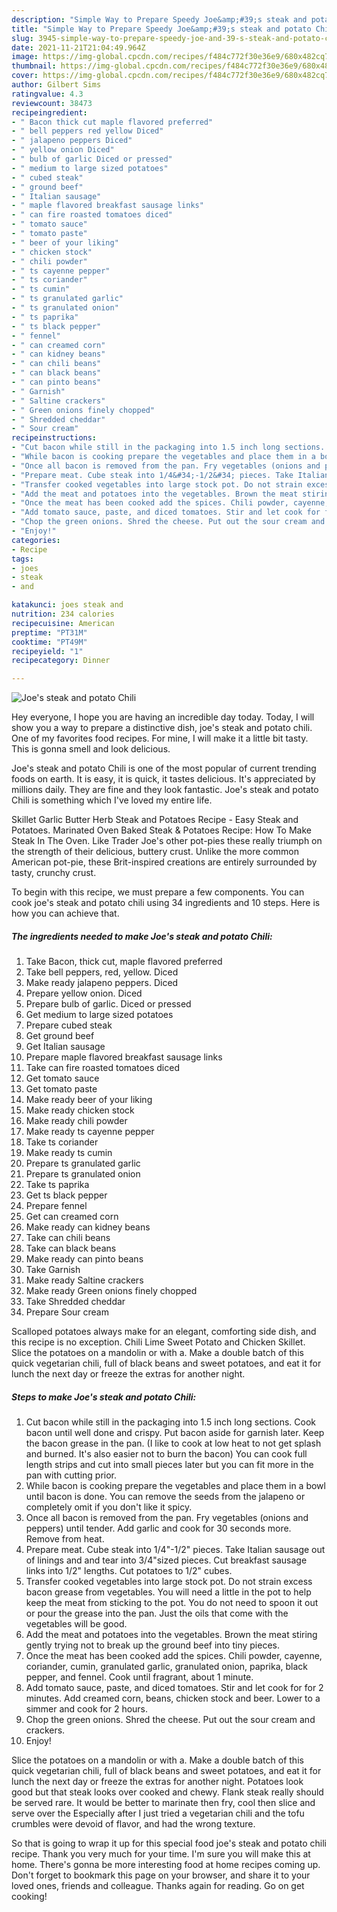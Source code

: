 ```yaml
---
description: "Simple Way to Prepare Speedy Joe&amp;#39;s steak and potato Chili"
title: "Simple Way to Prepare Speedy Joe&amp;#39;s steak and potato Chili"
slug: 3945-simple-way-to-prepare-speedy-joe-and-39-s-steak-and-potato-chili
date: 2021-11-21T21:04:49.964Z
image: https://img-global.cpcdn.com/recipes/f484c772f30e36e9/680x482cq70/joes-steak-and-potato-chili-recipe-main-photo.jpg
thumbnail: https://img-global.cpcdn.com/recipes/f484c772f30e36e9/680x482cq70/joes-steak-and-potato-chili-recipe-main-photo.jpg
cover: https://img-global.cpcdn.com/recipes/f484c772f30e36e9/680x482cq70/joes-steak-and-potato-chili-recipe-main-photo.jpg
author: Gilbert Sims
ratingvalue: 4.3
reviewcount: 38473
recipeingredient:
- " Bacon thick cut maple flavored preferred"
- " bell peppers red yellow Diced"
- " jalapeno peppers Diced"
- " yellow onion Diced"
- " bulb of garlic Diced or pressed"
- " medium to large sized potatoes"
- " cubed steak"
- " ground beef"
- " Italian sausage"
- " maple flavored breakfast sausage links"
- " can fire roasted tomatoes diced"
- " tomato sauce"
- " tomato paste"
- " beer of your liking"
- " chicken stock"
- " chili powder"
- " ts cayenne pepper"
- " ts coriander"
- " ts cumin"
- " ts granulated garlic"
- " ts granulated onion"
- " ts paprika"
- " ts black pepper"
- " fennel"
- " can creamed corn"
- " can kidney beans"
- " can chili beans"
- " can black beans"
- " can pinto beans"
- " Garnish"
- " Saltine crackers"
- " Green onions finely chopped"
- " Shredded cheddar"
- " Sour cream"
recipeinstructions:
- "Cut bacon while still in the packaging into 1.5 inch long sections. Cook bacon until well done and crispy. Put bacon aside for garnish later. Keep the bacon grease in the pan. (I like to cook at low heat to not get splash and burned. It&#39;s also easier not to burn the bacon) You can cook full length strips and cut into small pieces later but you can fit more in the pan with cutting prior."
- "While bacon is cooking prepare the vegetables and place them in a bowl until bacon is done. You can remove the seeds from the jalapeno or completely omit if you don&#39;t like it spicy."
- "Once all bacon is removed from the pan. Fry vegetables (onions and peppers) until tender. Add garlic and cook for 30 seconds more. Remove from heat."
- "Prepare meat. Cube steak into 1/4&#34;-1/2&#34; pieces. Take Italian sausage out of linings and and tear into 3/4&#34;sized pieces. Cut breakfast sausage links into 1/2&#34; lengths. Cut potatoes to 1/2&#34; cubes."
- "Transfer cooked vegetables into large stock pot. Do not strain excess bacon grease from vegetables. You will need a little in the pot to help keep the meat from sticking to the pot. You do not need to spoon it out or pour the grease into the pan. Just the oils that come with the vegetables will be good."
- "Add the meat and potatoes into the vegetables. Brown the meat stiring gently trying not to break up the ground beef into tiny pieces."
- "Once the meat has been cooked add the spices. Chili powder, cayenne, coriander, cumin, granulated garlic, granulated onion, paprika, black pepper, and fennel. Cook until fragrant, about 1 minute."
- "Add tomato sauce, paste, and diced tomatoes. Stir and let cook for for 2 minutes. Add creamed corn, beans, chicken stock and beer. Lower to a simmer and cook for 2 hours."
- "Chop the green onions. Shred the cheese. Put out the sour cream and crackers."
- "Enjoy!"
categories:
- Recipe
tags:
- joes
- steak
- and

katakunci: joes steak and 
nutrition: 234 calories
recipecuisine: American
preptime: "PT31M"
cooktime: "PT49M"
recipeyield: "1"
recipecategory: Dinner

---
```



![Joe&#39;s steak and potato Chili](https://img-global.cpcdn.com/recipes/f484c772f30e36e9/680x482cq70/joes-steak-and-potato-chili-recipe-main-photo.jpg)

Hey everyone, I hope you are having an incredible day today. Today, I will show you a way to prepare a distinctive dish, joe&#39;s steak and potato chili. One of my favorites food recipes. For mine, I will make it a little bit tasty. This is gonna smell and look delicious.

Joe&#39;s steak and potato Chili is one of the most popular of current trending foods on earth. It is easy, it is quick, it tastes delicious. It's appreciated by millions daily. They are fine and they look fantastic. Joe&#39;s steak and potato Chili is something which I've loved my entire life.

Skillet Garlic Butter Herb Steak and Potatoes Recipe - Easy Steak and Potatoes. Marinated Oven Baked Steak &amp; Potatoes Recipe: How To Make Steak In The Oven. Like Trader Joe&#39;s other pot-pies these really triumph on the strength of their delicious, buttery crust. Unlike the more common American pot-pie, these Brit-inspired creations are entirely surrounded by tasty, crunchy crust.


To begin with this recipe, we must prepare a few components. You can cook joe&#39;s steak and potato chili using 34 ingredients and 10 steps. Here is how you can achieve that.

<!--inarticleads1-->

##### The ingredients needed to make Joe&#39;s steak and potato Chili:

1. Take  Bacon, thick cut, maple flavored preferred
1. Take  bell peppers, red, yellow. Diced
1. Make ready  jalapeno peppers. Diced
1. Prepare  yellow onion. Diced
1. Prepare  bulb of garlic. Diced or pressed
1. Get  medium to large sized potatoes
1. Prepare  cubed steak
1. Get  ground beef
1. Get  Italian sausage
1. Prepare  maple flavored breakfast sausage links
1. Take  can fire roasted tomatoes diced
1. Get  tomato sauce
1. Get  tomato paste
1. Make ready  beer of your liking
1. Make ready  chicken stock
1. Make ready  chili powder
1. Make ready  ts cayenne pepper
1. Take  ts coriander
1. Make ready  ts cumin
1. Prepare  ts granulated garlic
1. Prepare  ts granulated onion
1. Take  ts paprika
1. Get  ts black pepper
1. Prepare  fennel
1. Get  can creamed corn
1. Make ready  can kidney beans
1. Take  can chili beans
1. Take  can black beans
1. Make ready  can pinto beans
1. Take  Garnish
1. Make ready  Saltine crackers
1. Make ready  Green onions finely chopped
1. Take  Shredded cheddar
1. Prepare  Sour cream


Scalloped potatoes always make for an elegant, comforting side dish, and this recipe is no exception. Chili Lime Sweet Potato and Chicken Skillet. Slice the potatoes on a mandolin or with a. Make a double batch of this quick vegetarian chili, full of black beans and sweet potatoes, and eat it for lunch the next day or freeze the extras for another night. 

<!--inarticleads2-->

##### Steps to make Joe&#39;s steak and potato Chili:

1. Cut bacon while still in the packaging into 1.5 inch long sections. Cook bacon until well done and crispy. Put bacon aside for garnish later. Keep the bacon grease in the pan. (I like to cook at low heat to not get splash and burned. It&#39;s also easier not to burn the bacon) You can cook full length strips and cut into small pieces later but you can fit more in the pan with cutting prior.
1. While bacon is cooking prepare the vegetables and place them in a bowl until bacon is done. You can remove the seeds from the jalapeno or completely omit if you don&#39;t like it spicy.
1. Once all bacon is removed from the pan. Fry vegetables (onions and peppers) until tender. Add garlic and cook for 30 seconds more. Remove from heat.
1. Prepare meat. Cube steak into 1/4&#34;-1/2&#34; pieces. Take Italian sausage out of linings and and tear into 3/4&#34;sized pieces. Cut breakfast sausage links into 1/2&#34; lengths. Cut potatoes to 1/2&#34; cubes.
1. Transfer cooked vegetables into large stock pot. Do not strain excess bacon grease from vegetables. You will need a little in the pot to help keep the meat from sticking to the pot. You do not need to spoon it out or pour the grease into the pan. Just the oils that come with the vegetables will be good.
1. Add the meat and potatoes into the vegetables. Brown the meat stiring gently trying not to break up the ground beef into tiny pieces.
1. Once the meat has been cooked add the spices. Chili powder, cayenne, coriander, cumin, granulated garlic, granulated onion, paprika, black pepper, and fennel. Cook until fragrant, about 1 minute.
1. Add tomato sauce, paste, and diced tomatoes. Stir and let cook for for 2 minutes. Add creamed corn, beans, chicken stock and beer. Lower to a simmer and cook for 2 hours.
1. Chop the green onions. Shred the cheese. Put out the sour cream and crackers.
1. Enjoy!


Slice the potatoes on a mandolin or with a. Make a double batch of this quick vegetarian chili, full of black beans and sweet potatoes, and eat it for lunch the next day or freeze the extras for another night. Potatoes look good but that steak looks over cooked and chewy. Flank steak really should be served rare. It would be better to marinate then fry, cool then slice and serve over the Especially after I just tried a vegetarian chili and the tofu crumbles were devoid of flavor, and had the wrong texture. 

So that is going to wrap it up for this special food joe&#39;s steak and potato chili recipe. Thank you very much for your time. I'm sure you will make this at home. There's gonna be more interesting food at home recipes coming up. Don't forget to bookmark this page on your browser, and share it to your loved ones, friends and colleague. Thanks again for reading. Go on get cooking!
